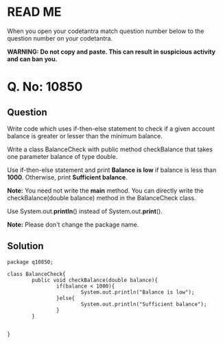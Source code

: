 ﻿# READ ME
When you open your codetantra match question number below to the question number on your codetantra.

**WARNING: Do not copy and paste. This can result in suspicious activity and can ban you.**


# Q. No: 10850

## Question

Write code which uses if-then-else statement to check if a given account balance is greater or lesser than the minimum balance.  
  
Write a class BalanceCheck with public method checkBalance that takes one parameter balance of type double.  
  
Use if-then-else statement and print **Balance is low** if balance is less than **1000**. Otherwise, print **Sufficient balance**.  
  
**Note:** You need not write the **main** method. You can directly write the checkBalance(double balance) method in the BalanceCheck class.  
  
Use System.out.**println**() instead of System.out.**print**().  
  
**Note:** Please don't change the package name.

## Solution
```
package q10850;

class BalanceCheck{
        public void checkBalance(double balance){
                if(balance < 1000){
                        System.out.println("Balance is low");
                }else{
                        System.out.println("Sufficient balance");
                }
        }


}
```

